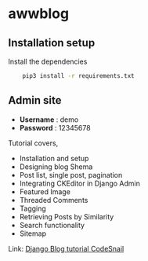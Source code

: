 # awwblog

## Installation setup

Install the dependencies
```bash
    pip3 install -r requirements.txt

```

## Admin site

- **Username** : demo
- **Password** : 12345678

Tutorial covers,

- Installation and setup
- Designing blog Shema
- Post list, single post, pagination
- Integrating CKEditor in Django Admin
- Featured Image
- Threaded Comments
- Tagging
- Retrieving Posts by Similarity
- Search functionality
- Sitemap

Link:  [Django Blog tutorial CodeSnail](https://www.codesnail.com/django-blog-tutorial/) 
